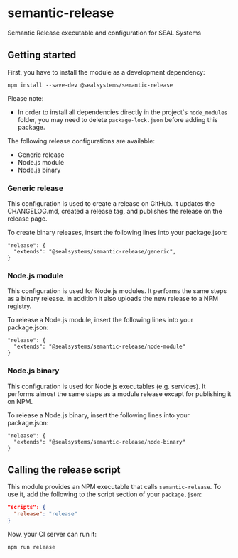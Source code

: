 # semantic-release

Semantic Release executable and configuration for SEAL Systems

## Getting started

First, you have to install the module as a development dependency:

```shell
npm install --save-dev @sealsystems/semantic-release
```

Please note:

- In order to install all dependencies directly in the project's `node_modules` folder, you may need to delete `package-lock.json` before adding this package.

The following release configurations are available:

- Generic release
- Node.js module
- Node.js binary

### Generic release

This configuration is used to create a release on GitHub. It updates the CHANGELOG.md, created a release tag, and publishes the release on the release page.  

To create binary releases, insert the following lines into your package.json:

```
"release": {
  "extends": "@sealsystems/semantic-release/generic",
}
```

### Node.js module

This configuration is used for Node.js modules. It performs the same steps as a binary release. In addition it also uploads the new release to a NPM registry.

To release a Node.js module, insert the following lines into your package.json:

```
"release": {
  "extends": "@sealsystems/semantic-release/node-module"
}
```

### Node.js binary

This configuration is used for Node.js executables (e.g. services). It performs almost the same steps as a module release excapt for publishing it on NPM.

To release a Node.js binary, insert the following lines into your package.json:

```
"release": {
  "extends": "@sealsystems/semantic-release/node-binary"
}
```

## Calling the release script

This module provides an NPM executable that calls `semantic-release`. To use it, add the following to the script section of your `package.json`:

```json
"scripts": {
  "release": "release"
}
```

Now, your CI server can run it:

```bash
npm run release
```
